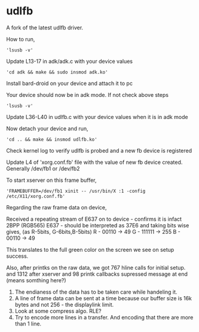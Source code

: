 udlfb
=====

A fork of the latest udlfb driver.

How to run,

    'lsusb -v'

Update L13-17 in adk/adk.c with your device values

    'cd adk && make && sudo insmod adk.ko'

Install bard-droid on your device and attach it to pc

Your device should now be in adk mode. If not check above steps

    'lsusb -v'

Update L36-L40 in udlfb.c with your device values when it is in adk mode

Now detach your device and run,

    'cd .. && make && insmod udlfb.ko'

Check kernel log to verify udlfb is probed and a new fb device is registered

Update L4 of 'xorg.conf.fb' file with the value of new fb device created. Generally /dev/fb1 or /dev/fb2

To start xserver on this frame buffer,

    'FRAMEBUFFER=/dev/fb1 xinit -- /usr/bin/X :1 -config /etc/X11/xorg.conf.fb'
    
 
Regarding the raw frame data on device,

Received a repeating stream of E637 on to device - confirms it is infact 2BPP (RGB565)
E637 - should be interpreted as 37E6 and taking bits wise gives, (as R-5bits, G-6bits,B-5bits)
	R - 00110  -> 49
	G - 111111 -> 255
	B - 00110  -> 49
	
This translates to the full green color on the screen we see on setup success.

Also, after printks on the raw data, we got 767 hline calls for initial setup. and 1312 after xserver and 98 printk callbacks supressed message at end (means somthing here?)





1. The endianess of the data has to be taken care while handeling it.
2. A line of frame data can be sent at a time because our buffer size is 16k bytes and not 256 - the displaylink limit.
3. Look at some compress algo. RLE?
4. Try to encode more lines in a transfer. And encoding that there are more than 1 line.
